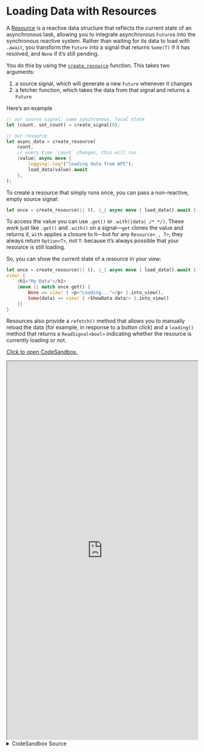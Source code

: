 # Loading Data with Resources

A [Resource](https://docs.rs/leptos/latest/leptos/struct.Resource.html) is a reactive data structure that reflects the current state of an asynchronous task, allowing you to integrate asynchronous `Future`s into the synchronous reactive system. Rather than waiting for its data to load with `.await`, you transform the `Future` into a signal that returns `Some(T)` if it has resolved, and `None` if it’s still pending.

You do this by using the [`create_resource`](https://docs.rs/leptos/latest/leptos/fn.create_resource.html) function. This takes two arguments:

1. a source signal, which will generate a new `Future` whenever it changes
2. a fetcher function, which takes the data from that signal and returns a `Future`

Here’s an example

```rust
// our source signal: some synchronous, local state
let (count, set_count) = create_signal(0);

// our resource
let async_data = create_resource(
    count,
    // every time `count` changes, this will run
    |value| async move {
        logging::log!("loading data from API");
        load_data(value).await
    },
);
```

To create a resource that simply runs once, you can pass a non-reactive, empty source signal:

```rust
let once = create_resource(|| (), |_| async move { load_data().await });
```

To access the value you can use `.get()` or `.with(|data| /* */)`. These work just like `.get()` and `.with()` on a signal—`get` clones the value and returns it, `with` applies a closure to it—but for any `Resource<_, T>`, they always return `Option<T>`, not `T`: because it’s always possible that your resource is still loading.

So, you can show the current state of a resource in your view:

```rust
let once = create_resource(|| (), |_| async move { load_data().await });
view! {
    <h1>"My Data"</h1>
    {move || match once.get() {
        None => view! { <p>"Loading..."</p> }.into_view(),
        Some(data) => view! { <ShowData data/> }.into_view()
    }}
}
```

Resources also provide a `refetch()` method that allows you to manually reload the data (for example, in response to a button click) and a `loading()` method that returns a `ReadSignal<bool>` indicating whether the resource is currently loading or not.

[Click to open CodeSandbox.](https://codesandbox.io/p/sandbox/10-resources-0-5-9jq86q?file=%2Fsrc%2Fmain.rs%3A1%2C2)

<iframe src="https://codesandbox.io/p/sandbox/10-resources-0-5-9jq86q?file=%2Fsrc%2Fmain.rs%3A1%2C2" width="100%" height="1000px" style="max-height: 100vh"></iframe>

<details>
<summary>CodeSandbox Source</summary>

```rust
use gloo_timers::future::TimeoutFuture;
use leptos::*;

// Here we define an async function
// This could be anything: a network request, database read, etc.
// Here, we just multiply a number by 10
async fn load_data(value: i32) -> i32 {
    // fake a one-second delay
    TimeoutFuture::new(1_000).await;
    value * 10
}

#[component]
fn App() -> impl IntoView {
    // this count is our synchronous, local state
    let (count, set_count) = create_signal(0);

    // create_resource takes two arguments after its scope
    let async_data = create_resource(
        // the first is the "source signal"
        count,
        // the second is the loader
        // it takes the source signal's value as its argument
        // and does some async work
        |value| async move { load_data(value).await },
    );
    // whenever the source signal changes, the loader reloads

    // you can also create resources that only load once
    // just return the unit type () from the source signal
    // that doesn't depend on anything: we just load it once
    let stable = create_resource(|| (), |_| async move { load_data(1).await });

    // we can access the resource values with .get()
    // this will reactively return None before the Future has resolved
    // and update to Some(T) when it has resolved
    let async_result = move || {
        async_data
            .get()
            .map(|value| format!("Server returned {value:?}"))
            // This loading state will only show before the first load
            .unwrap_or_else(|| "Loading...".into())
    };

    // the resource's loading() method gives us a
    // signal to indicate whether it's currently loading
    let loading = async_data.loading();
    let is_loading = move || if loading() { "Loading..." } else { "Idle." };

    view! {
        <button
            on:click=move |_| {
                set_count.update(|n| *n += 1);
            }
        >
            "Click me"
        </button>
        <p>
            <code>"stable"</code>": " {move || stable.get()}
        </p>
        <p>
            <code>"count"</code>": " {count}
        </p>
        <p>
            <code>"async_value"</code>": "
            {async_result}
            <br/>
            {is_loading}
        </p>
    }
}

fn main() {
    leptos::mount_to_body(App)
}
```

</details>
</preview>

